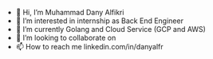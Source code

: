 - 👋 Hi, I’m Muhammad Dany Alfikri
- 👀 I’m interested in internship as Back End Engineer
- 🌱 I’m currently Golang and Cloud Service (GCP and AWS)
- 💞️ I’m looking to collaborate on
- 📫 How to reach me linkedin.com/in/danyalfr

<!---
danyalfr/danyalfr is a ✨ special ✨ repository because its `README.md` (this file) appears on your GitHub profile.
You can click the Preview link to take a look at your changes.
--->

